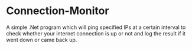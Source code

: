 # Connection-Monitor
A simple .Net program which will ping specified IPs at a certain interval to check whether your internet connection is up or not and log the result if it went down or came back up.
